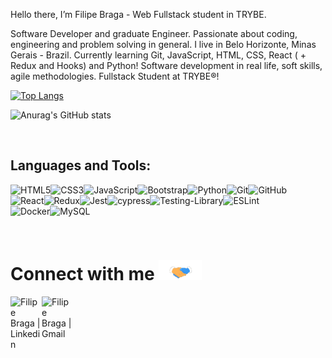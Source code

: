 Hello there, I’m Filipe Braga - Web Fullstack student in TRYBE.

Software Developer and graduate Engineer. Passionate about coding, engineering and problem solving in general. I live in Belo Horizonte, Minas Gerais - Brazil. Currently learning Git, JavaScript, HTML, CSS, React ( + Redux and Hooks) and Python! Software development in real life, soft skills, agile methodologies. Fullstack Student at TRYBE®!


[![Top Langs](https://github-readme-stats.vercel.app/api/top-langs/?username=filipebfbraga&layout=compact&theme=github_dark)](https://github.com/filipebfbraga/github-readme-stats)

![Anurag's GitHub stats](https://github-readme-stats.vercel.app/api?username=filipebfbraga&show_icons=true&theme=github_dark)

<br>

## Languages and Tools:

![HTML5](https://img.shields.io/badge/html5-%23E34F26.svg?style=for-the-badge&logo=html5&logoColor=white)![CSS3](https://img.shields.io/badge/css3-%231572B6.svg?style=for-the-badge&logo=css3&logoColor=white)![JavaScript](https://img.shields.io/badge/javascript-%23323330.svg?style=for-the-badge&logo=javascript&logoColor=%23F7DF1E)![Bootstrap](https://img.shields.io/badge/bootstrap-%23563D7C.svg?style=for-the-badge&logo=bootstrap&logoColor=white)![Python](https://img.shields.io/badge/python-3670A0?style=for-the-badge&logo=python&logoColor=ffdd54)![Git](https://img.shields.io/badge/git-%23F05033.svg?style=for-the-badge&logo=git&logoColor=white)![GitHub](https://img.shields.io/badge/github-%23121011.svg?style=for-the-badge&logo=github&logoColor=white) <br>
![React](https://img.shields.io/badge/react-%2320232a.svg?style=for-the-badge&logo=react&logoColor=%2361DAFB)![Redux](https://img.shields.io/badge/redux-%23593d88.svg?style=for-the-badge&logo=redux&logoColor=white)![Jest](https://img.shields.io/badge/-jest-%23C21325?style=for-the-badge&logo=jest&logoColor=white)![cypress](https://img.shields.io/badge/-cypress-%23E5E5E5?style=for-the-badge&logo=cypress&logoColor=058a5e)![Testing-Library](https://img.shields.io/badge/-TestingLibrary-%23E33332?style=for-the-badge&logo=testing-library&logoColor=white)![ESLint](https://img.shields.io/badge/ESLint-4B3263?style=for-the-badge&logo=eslint&logoColor=white) <br>
![Docker](https://img.shields.io/badge/docker-%231572B6.svg?style=for-the-badge&logo=docker&logoColor=white)![MySQL](https://img.shields.io/badge/mysql-%2300f.svg?style=for-the-badge&logo=mysql&logoColor=white)

<br>

# Connect with me <img src="https://github.com/SatYu26/SatYu26/blob/master/Assets/Handshake.gif" height="32px">

<a href="https://www.linkedin.com/in/filipe-braga-437617230/">
<img align="left" alt="Filipe Braga | Linkedin" width="50px" src="https://camo.githubusercontent.com/c8a9c5b414cd812ad6a97a46c29af67239ddaeae08c41724ff7d945fb4c047e5/68747470733a2f2f6564656e742e6769746875622e696f2f537570657254696e7949636f6e732f696d616765732f7376672f6c696e6b6564696e2e737667" />
</a>

<a href="mailto:filipe.b.braga@gmail.com">
<img align="left" alt="Filipe Braga | Gmail" width="50px" src="https://camo.githubusercontent.com/a6d8a862aecb6411e963408e9b3c7666ab357cdfecc14a3a13645eb489688cc8/68747470733a2f2f6564656e742e6769746875622e696f2f537570657254696e7949636f6e732f696d616765732f7376672f676d61696c5f6f6c642e737667" />
</a>
